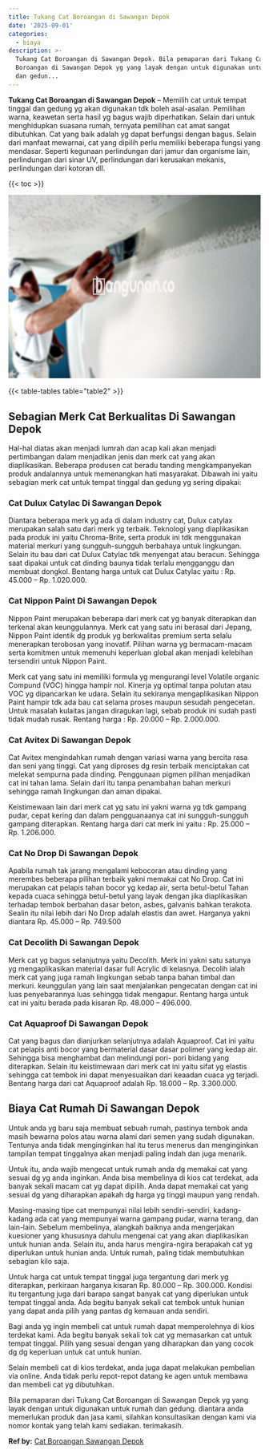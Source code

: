 ```yaml
---
title: Tukang Cat Boroangan di Sawangan Depok
date: '2025-09-01'
categories:
  - biaya
description: >-
  Tukang Cat Boroangan di Sawangan Depok. Bila pemaparan dari Tukang Cat
  Boroangan di Sawangan Depok yg yang layak dengan untuk digunakan untuk rumah
  dan gedun...
---
```


**Tukang Cat Boroangan di Sawangan Depok** – Memilih cat untuk tempat tinggal dan gedung yg akan digunakan tdk boleh asal-asalan. Pemilihan warna, keawetan serta hasil yg bagus wajib diperhatikan. Selain dari untuk menghidupkan suasana rumah, ternyata pemilihan cat amat sangat dibutuhkan. Cat yang baik adalah yg dapat berfungsi dengan bagus. Selain dari manfaat mewarnai, cat yang dipilih perlu memiliki beberapa fungsi yang mendasar. Seperti kegunaan perlindungan dari jamur dan organisme lain, perlindungan dari sinar UV, perlindungan dari kerusakan mekanis, perlindungan dari kotoran dll.

{{< toc >}}

![Tukang Cat Boroangan di Sawangan Depok](/images/jasa-cat-murah06.png)

{{< table-tables table="table2" >}}

## Sebagian Merk Cat Berkualitas Di Sawangan Depok

Hal-hal diatas akan menjadi lumrah dan acap kali akan menjadi pertimbangan dalam menjadikan jenis dan merk cat yang akan diaplikasikan. Beberapa produsen cat beradu tanding mengkampanyekan produk andalannya untuk memenangkan hati masyarakat. Dibawah ini yaitu sebagian merk cat untuk tempat tinggal dan gedung yg sering dipakai:

### Cat Dulux Catylac Di Sawangan Depok

Diantara beberapa merk yg ada di dalam industry cat, Dulux catylax merupakan salah satu dari merk yg terbaik. Teknologi yang diaplikasikan pada produk ini yaitu Chroma-Brite, serta produk ini tdk menggunakan material merkuri yang sungguh-sungguh berbahaya untuk lingkungan. Selain itu bau dari cat Dulux Catylac tdk menyengat atau beracun. Sehingga saat dipakai untuk cat dinding baunya tidak terlalu mengganggu dan membuat dongkol. Bentang harga untuk cat Dulux Catylac yaitu : Rp. 45.000 – Rp. 1.020.000.

### Cat Nippon Paint Di Sawangan Depok

Nippon Paint merupakan beberapa dari merk cat yg banyak diterapkan dan terkenal akan keunggulannya. Merk cat yang satu ini berasal dari Jepang, Nippon Paint identik dg produk yg berkwalitas premium serta selalu menerapkan terobosan yang inovatif. Pilihan warna yg bermacam-macam serta komitmen untuk memenuhi keperluan global akan menjadi kelebihan tersendiri untuk Nippon Paint.

Merk cat yang satu ini memiliki formula yg mengurangi level Volatile organic Compund (VOC) hingga hampir nol. Kinerja yg optimal tanpa polutan atau VOC yg dipancarkan ke udara. Selain itu sekiranya mengaplikasikan Nippon Paint hampir tdk ada bau cat selama proses maupun sesudah pengecetan. Untuk masalah kulaitas jangan diragukan lagi, sebab produk ini sudah pasti tidak mudah rusak. Rentang harga : Rp. 20.000 – Rp. 2.000.000.

### Cat Avitex Di Sawangan Depok

Cat Avitex mengindahkan rumah dengan variasi warna yang bercita rasa dan seni yang tinggi. Cat yang diproses dg resin terbaik menciptakan cat melekat sempurna pada dinding. Penggunaan pigmen pilihan menjadikan cat ini tahan lama. Selain dari itu tanpa penambahan bahan merkuri sehingga ramah lingkungan dan aman dipakai.

Keistimewaan lain dari merk cat yg satu ini yakni warna yg tdk gampang pudar, cepat kering dan dalam pengguanaanya cat ini sungguh-sungguh gampang diterapkan. Rentang harga dari cat merk ini yaitu : Rp. 25.000 – Rp. 1.206.000.

### Cat No Drop Di Sawangan Depok

Apabila rumah tak jarang mengalami kebocoran atau dinding yang merembes beberapa pilihan terbaik yakni memakai cat No Drop. Cat ini merupakan cat pelapis tahan bocor yg kedap air, serta betul-betul Tahan kepada cuaca sehingga betul-betul yang layak dengan jika diaplikasikan terhadap tembok berbahan dasar beton, asbes, galvanis bahkan terakota. Sealin itu nilai lebih dari No Drop adalah elastis dan awet. Harganya yakni diantara Rp. 45.000 – Rp. 749.500

### Cat Decolith Di Sawangan Depok

Merk cat yg bagus selanjutnya yaitu Decolith. Merk ini yakni satu satunya yg mengaplikasikan material dasar full Acrylic di kelasnya. Decolih ialah merk cat yang juga ramah lingkungan sebab tanpa bahan timbal dan merkuri. keunggulan yang lain saat menjalankan pengecatan dengan cat ini luas penyebarannya luas sehingga tidak mengapur. Rentang harga untuk cat ini yaitu berada pada kisaran Rp. 48.000 – 496.000.

### Cat Aquaproof Di Sawangan Depok

Cat yang bagus dan dianjurkan selanjutnya adalah Aquaproof. Cat ini yaitu cat pelapis anti bocor yang bermaterial dasar dasar polimer yang kedap air. Sehingga bisa menghambat dan melindungi pori- pori bidang yang diterapkan. Selain itu keistimewaan dari merk cat ini yaitu sifat yg elastis sehingga cat tembok ini dapat menyesuaikan dari keaadan cuaca yg terjadi. Bentang harga dari cat Aquaproof adalah Rp. 18.000 – Rp. 3.300.000.

## Biaya Cat Rumah Di Sawangan Depok

Untuk anda yg baru saja membuat sebuah rumah, pastinya tembok anda masih bewarna polos atau warna alami dari semen yang sudah digunakan. Tentunya anda tidak menginginkan hal itu terus menerus dan menginginkan tampilan tempat tinggalnya akan menjadi paling indah dan juga menarik.

Untuk itu, anda wajib mengecat untuk rumah anda dg memakai cat yang sesuai dg yg anda inginkan. Anda bisa membelinya di kios cat terdekat, ada banyak sekali macam cat yg dapat dipilih. Anda dapat memakai cat yang sesuai dg yang diharapkan apakah dg harga yg tinggi maupun yang rendah.

Masing-masing tipe cat mempunyai nilai lebih sendiri-sendiri, kadang-kadang ada cat yang mempunyai warna gampang pudar, warna terang, dan lain-lain. Sebelum membelinya, alangkah baiknya anda mengerjakan kuesioner yang khususnya dahulu mengenai cat yang akan diaplikasikan untuk hunian anda. Selain itu, anda harus mengira-ngira berapakah cat yg diperlukan untuk hunian anda. Untuk rumah, paling tidak membutuhkan sebagian kilo saja.

Untuk harga cat untuk tempat tinggal juga tergantung dari merk yg diterapkan, perkiraan harganya kisaran Rp. 80.000 – Rp. 300.000. Kondisi itu tergantung juga dari barapa sangat banyak cat yang diperlukan untuk tempat tinggal anda. Ada begitu banyak sekali cat tembok untuk hunian yang dapat anda pilih yang pantas dg kemauan anda sendiri.

Bagi anda yg ingin membeli cat untuk rumah dapat memperolehnya di kios terdekat kami. Ada begitu banyak sekali tok cat yg memasarkan cat untuk tempat tinggal. Pilih yang sesuai dengan yang diharapkan dan yang cocok dg dg keperluan untuk cat untuk hunian.

Selain membeli cat di kios terdekat, anda juga dapat melakukan pembelian via online. Anda tidak perlu repot-repot datang ke agen untuk membawa dan membeli cat yg dibutuhkan.

Bila pemaparan dari Tukang Cat Boroangan di Sawangan Depok yg yang layak dengan untuk digunakan untuk rumah dan gedung. diantara anda memerlukan produk dan jasa kami, silahkan konsultasikan dengan kami via nomor kontak yang telah kami sediakan. terimakasih.

**Ref by:** [Cat Boroangan Sawangan Depok](https://id.wikipedia.org/wiki/Cat)
